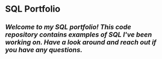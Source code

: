 # **SQL Portfolio**
## *Welcome to my SQL portfolio! This code repository contains examples of SQL I've been working on. Have a look around and reach out if you have any questions.*
